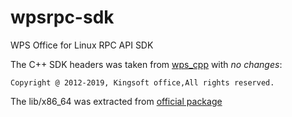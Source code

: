 # wpsrpc-sdk
WPS Office for Linux RPC API SDK

The C++ SDK headers was taken from [wps_cpp](https://code.aliyun.com/zouyingfeng/wps/tree/master/cpp) with *no changes*:
```
Copyright @ 2012-2019, Kingsoft office,All rights reserved.
```

The lib/x86_64 was extracted from [official package](https://wdl1.pcfg.cache.wpscdn.com/wpsdl/wpsoffice/download/linux/10702/wps-office_11.1.0.10702.XA_amd64.deb)

